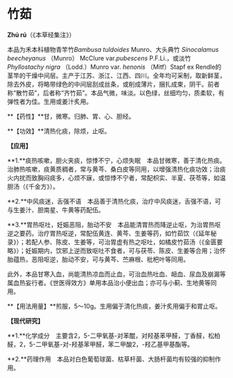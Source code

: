 # 竹茹

**Zhú rú**（《本草经集注》）

本品为禾本科植物青竿竹*Bambusa tuldoides* Munro、大头典竹 *Sinocalamus beecheyanus* （Munro） McClure var.*pubescens* P.F.Li.，或淡竹 *Phyllostachy nigra* （Lodd.）Munro var. *henonis* （Mitf）Stapf ex Rendle的茎竿的干燥中间层。主产于江苏、浙江、江西、四川。全年均可采制，取新鲜茎，除去外皮，将略带绿色的中间层刮成丝条，或削成薄片，捆扎成束，阴干。前者称“散竹茹”，后者称“齐竹茹”。本品气微，味淡。以色绿，丝细均匀，质柔软，有弹性者为佳。生用或姜汁炙用。

**【药性】**甘，微寒。归肺、胃、心、胆经。

**【功效】**清热化痰，除烦，止呕。

**【应用】**

**1.**痰热咳嗽，胆火夹痰，惊悸不宁，心烦失眠　本品甘微寒，善于清化热痰。治肺热咳嗽，痰黄质稠者，常与黄芩、桑白皮等同用，以增强清热化痰功效；治痰火内扰而致胸闷痰多，心烦不寐，或惊悸不宁者，常配枳实、半夏、茯苓等，如温胆汤（《千金方》）。

**2.**中风痰迷，舌强不语　本品善于清热化痰，治疗中风痰迷，舌强不语，可与生姜汁、胆南星、牛黄等药配伍。

**3.**胃热呕吐，妊娠恶阻，胎动不安　本品能清胃热而降逆止呕，为治胃热呕逆之要药。治疗胃热呕逆，常配伍黄连、黄芩、生姜等药，如竹茹饮（《延年秘录》）；若配人参、陈皮、生姜等，可治胃虚有热之呕吐，如橘皮竹茹汤（《金匮要略》）；妊娠期内，饮邪上逆而致呕吐不食者，可与茯苓、陈皮、生姜等合用；治怀胎蕴热，恶阻呕逆，胎动不安，可与黄芩、苎麻根、枇杷叶等同用。

此外，本品甘寒入血，尚能清热凉血而止血，可治血热吐血、衄血、尿血及崩漏等属血热妄行者。《世医得效方》单用本品治小便出血；亦可与小蓟、生地黄等同用。

**【用法用量】**煎服，5～10g。生用偏于清化热痰，姜汁炙用偏于和胃止呕。

**【现代研究】**

**1.**化学成分　主要含2，5-二甲氧基-对苯醌，对羟基苯甲醛，丁香醛，松柏醛，2，5-二甲氧基-对-羟基苯甲醛，苯二甲酸2，-羟乙基甲基酯等。

**2.**药理作用　本品对白色葡萄球菌、枯草杆菌、大肠杆菌均有较强的抑制作用。